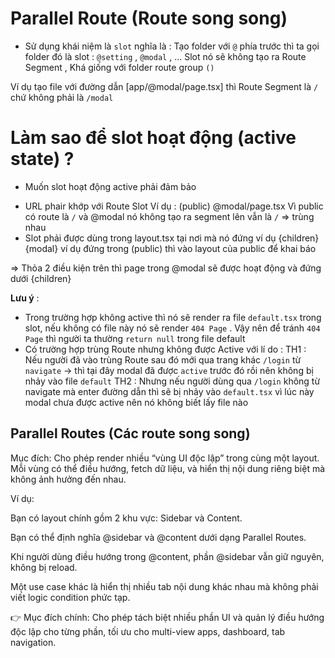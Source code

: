 # Parallel Route (Route song song)

- Sử dụng khái niệm là `slot` nghĩa là :
  Tạo folder với `@` phía trước thì ta gọi folder đó là slot : `@setting` , `@modal` , ...
  Slot nó sẽ không tạo ra Route Segment , Khá giống với folder route group `()`

Ví dụ tạo file với đường dẫn [app/@modal/page.tsx] thì Route Segment là `/` chứ không phải là `/modal`

# Làm sao để slot hoạt động (active state) ?

- Muốn slot hoạt động active phải đảm bảo

* URL phair khớp với Route Slot
  Ví dụ : (public)
  @modal/page.tsx
  Vì public có route là `/` và @modal nó không tạo ra segment lên vẫn là `/` => trùng nhau
* Slot phải được dùng trong layout.tsx tại nơi mà nó đứng
  ví dụ
  {children}
  {modal}
  ví dụ đứng trong (public) thì vào layout của public để khai báo

=> Thỏa 2 điều kiện trên thì page trong @modal sẽ được hoạt động và đứng dưới {children}

**Lưu ý** :

- Trong trường hợp không active thì nó sẽ render ra file `default.tsx` trong slot, nếu không có file này nó sẽ render `404 Page` . Vậy nên để tránh `404 Page` thì người ta thường `return null` trong file default
- Có trường hợp trùng Route nhưng không được Active với lí do :
  TH1 : Nếu người đã vào trùng Route sau đó mới qua trang khác `/login` từ `navigate` -> thì tại đây modal đã được `active` trước đó rồi nên không bị nhảy vào file `default`
  TH2 : Nhưng nếu người dùng qua `/login` không từ navigate mà enter đường dẫn thì sẽ bị nhảy vào `default.tsx` vì lúc này modal chưa được active nên nó không biết lấy file nào

## Parallel Routes (Các route song song)

Mục đích: Cho phép render nhiều “vùng UI độc lập” trong cùng một layout. Mỗi vùng có thể điều hướng, fetch dữ liệu, và hiển thị nội dung riêng biệt mà không ảnh hưởng đến nhau.

Ví dụ:

Bạn có layout chính gồm 2 khu vực: Sidebar và Content.

Bạn có thể định nghĩa @sidebar và @content dưới dạng Parallel Routes.

Khi người dùng điều hướng trong @content, phần @sidebar vẫn giữ nguyên, không bị reload.

Một use case khác là hiển thị nhiều tab nội dung khác nhau mà không phải viết logic condition phức tạp.

👉 Mục đích chính: Cho phép tách biệt nhiều phần UI và quản lý điều hướng độc lập cho từng phần, tối ưu cho multi-view apps, dashboard, tab navigation.
